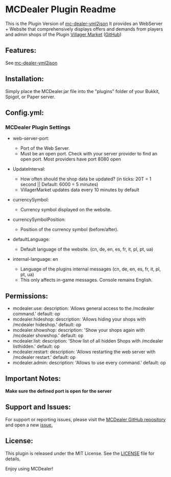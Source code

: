 # MCDealer Plugin Readme
This is the Plugin Version of [mc-dealer-yml2json](https://github.com/wolf128058/mc-dealer-yml2json)
It provides an WebServer + Website that comprehensively displays offers and demands from players and admin shops
of the Plugin [Villager Market](https://www.spigotmc.org/resources/villager-market-the-ultimate-shop-plugin.82965/) ([GitHub](https://github.com/Bestem0r/VillagerMarket))

## Features:
See [mc-dealer-yml2json](https://github.com/wolf128058/mc-dealer-yml2json)

## Installation:
Simply place the MCDealer.jar file into the "plugins" folder of your Bukkit, Spigot, or Paper server.

## Config.yml:
### MCDealer Plugin Settings

- web-server-port:
  - Port of the Web Server.
  - Must be an open port. Check with your server provider to find an open port. Most providers have port 8080 open


- UpdateInterval:
  - How often should the shop data be updated? (in ticks: 20T = 1 second || Default: 6000 = 5 minutes)
  - VillagerMarket updates data every 10 minutes by default


- currencySymbol:
  - Currency symbol displayed on the website.


- currencySymbolPosition:
  - Position of the currency symbol (before/after).


- defaultLanguage: 
  - Default language of the website. (cn, de, en, es, fr, it, pl, pt, ua)


- internal-language: en
  - Language of the plugins internal messages (cn, de, en, es, fr, it, pl, pt, ua)
  - This only affects in-game messages. Console remains English.


## Permissions:
- mcdealer.use:
  description: 'Allows general access to the /mcdealer command.'
  default: op
- mcdealer.hideshop:
  description: 'Allows hiding your shops with /mcdealer hideshop.'
  default: op
- mcdealer.showshop:
  description: 'Show your shops again with /mcdealer showshop.'
  default: op
- mcdealer.list:
  description: 'Show list of all hidden Shops with /mcdealer listhidden.'
  default: op
- mcdealer.restart:
  description: 'Allows restarting the web server with /mcdealer restart.'
  default: op
- mcdealer.admin:
  description: 'Allows to use every command.'
  default: op

## Important Notes:
**Make sure the defined port is open for the server**

## Support and Issues:

For support or reporting issues, please visit the [MCDealer GitHub repository](https://github.com/CptGummiball/MC-Dealer/) and open a new [issue.](https://github.com/CptGummiball/MC-Dealer/issues)

## License:
This plugin is released under the MIT License. See the [LICENSE](LICENSE) file for details.

Enjoy using MCDealer!
